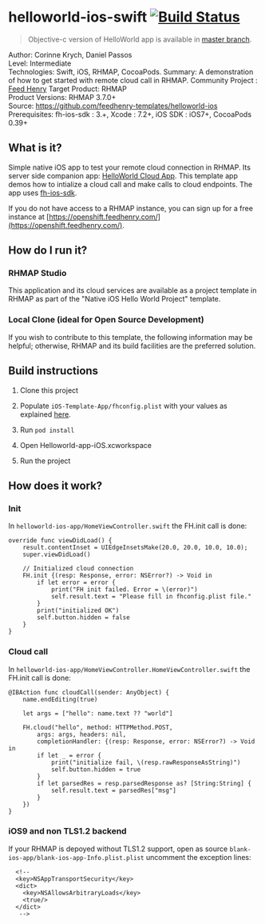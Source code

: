 # helloworld-ios-swift [![Build Status](https://travis-ci.org/feedhenry-templates/helloworld-ios-swift.png)](https://travis-ci.org/feedhenry-templates/helloworld-ios-swift)

> Objective-c version of HelloWorld app is available in [master branch](https://github.com/feedhenry-templates/helloworld-ios).

Author: Corinne Krych, Daniel Passos   
Level: Intermediate  
Technologies: Swift, iOS, RHMAP, CocoaPods.
Summary: A demonstration of how to get started with remote cloud call in RHMAP.
Community Project : [Feed Henry](http://feedhenry.org)
Target Product: RHMAP  
Product Versions: RHMAP 3.7.0+   
Source: https://github.com/feedhenry-templates/helloworld-ios  
Prerequisites: fh-ios-sdk : 3.+, Xcode : 7.2+, iOS SDK : iOS7+, CocoaPods  0.39+

## What is it?

Simple native iOS app to test your remote cloud connection in RHMAP. Its server side companion app: [HelloWorld Cloud App](https://github.com/feedhenry-templates/helloworld-cloud). This template app demos how to intialize a cloud call and make calls to cloud endpoints. The app uses [fh-ios-sdk](https://github.com/feedhenry/fh-ios-sdk).

If you do not have access to a RHMAP instance, you can sign up for a free instance at [https://openshift.feedhenry.com/](https://openshift.feedhenry.com/).

## How do I run it?  

### RHMAP Studio

This application and its cloud services are available as a project template in RHMAP as part of the "Native iOS Hello World Project" template.

### Local Clone (ideal for Open Source Development)
If you wish to contribute to this template, the following information may be helpful; otherwise, RHMAP and its build facilities are the preferred solution.

## Build instructions

1. Clone this project

2. Populate ```iOS-Template-App/fhconfig.plist``` with your values as explained [here](http://docs.feedhenry.com/v3/dev_tools/sdks/ios.html#ios-configure).

3. Run ```pod install``` 

4. Open Helloworld-app-iOS.xcworkspace

5. Run the project
 
## How does it work?

### Init

In ```helloworld-ios-app/HomeViewController.swift``` the FH.init call is done:
```
override func viewDidLoad() {
    result.contentInset = UIEdgeInsetsMake(20.0, 20.0, 10.0, 10.0);
    super.viewDidLoad()

    // Initialized cloud connection
    FH.init {(resp: Response, error: NSError?) -> Void in
        if let error = error {
            print("FH init failed. Error = \(error)")
            self.result.text = "Please fill in fhconfig.plist file."
        }
        print("initialized OK")
        self.button.hidden = false
    }
}
```

### Cloud call

In ```helloworld-ios-app/HomeViewController.HomeViewController.swift``` the FH.init call is done:
```
@IBAction func cloudCall(sender: AnyObject) {
    name.endEditing(true)

    let args = ["hello": name.text ?? "world"]

    FH.cloud("hello", method: HTTPMethod.POST,
        args: args, headers: nil,
        completionHandler: {(resp: Response, error: NSError?) -> Void in
        if let _ = error {
            print("initialize fail, \(resp.rawResponseAsString)")
            self.button.hidden = true
        }
        if let parsedRes = resp.parsedResponse as? [String:String] {
            self.result.text = parsedRes["msg"]
        }
    })
}
```

### iOS9 and non TLS1.2 backend

If your RHMAP is depoyed without TLS1.2 support, open as source  ```blank-ios-app/blank-ios-app-Info.plist.plist``` uncomment the exception lines:

```
  <!--
  <key>NSAppTransportSecurity</key>
  <dict>
    <key>NSAllowsArbitraryLoads</key>
    <true/>
  </dict>
   -->
```